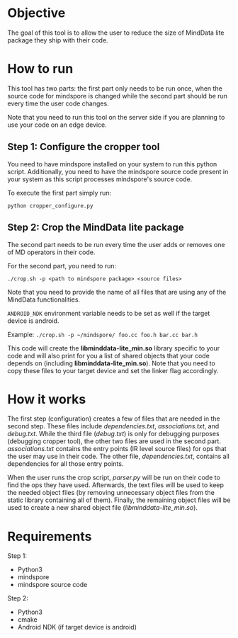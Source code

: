 
# Objective

The goal of this tool is to allow the user to reduce the size of MindData lite package they ship with their code.

# How to run

This tool has two parts: the first part only needs to be run once, when the source code for mindspore is changed
while the second part should be run every time the user code changes.

Note that you need to run this tool on the server side if you are planning to use your code on an edge device.

## Step 1: Configure the cropper tool

You need to have mindspore installed on your system to run this python script.
Additionally, you need to have the mindspore source code present in your system
as this script processes mindspore's source code.

To execute the first part simply run:

```console
python cropper_configure.py
```

## Step 2: Crop the MindData lite package

The second part needs to be run every time the user adds or removes one of MD operators in their code.

For the second part, you need to run:

```console
./crop.sh -p <path to mindspore package> <source files>
```

Note that you need to provide the name of all files that are using any of the MindData functionalities.

`ANDROID_NDK` environment variable needs to be set as well if the target device is android.

Example: `./crop.sh -p ~/mindspore/ foo.cc foo.h bar.cc bar.h`

This code will create the __libminddata-lite_min.so__ library specific to your code and will also print for you a list of
shared objects that your code depends on (including __libminddata-lite\_min.so__).
Note that you need to copy these files to your target device and set the linker flag accordingly.

# How it works

The first step (configuration) creates a few of files that are needed in the second step.
These files include _dependencies.txt_, _associations.txt_, and _debug.txt_.
While the third file (_debug.txt_) is only for debugging purposes (debugging cropper tool),
the other two files are used in the second part.
_associations.txt_ contains the entry points (IR level source files) for ops that the user may use in their code.
The other file, _dependencies.txt_, contains all dependencies for all those entry points.

When the user runs the crop script, _parser.py_ will be run on their code to find the ops they have used.
Afterwards, the text files will be used to keep the needed object files
(by removing unnecessary object files from the static library containing all of them).
Finally, the remaining object files will be used to create a new shared object file (_libminddata-lite\_min.so_).

# Requirements

Step 1:

* Python3
* mindspore
* mindspore source code

Step 2:

* Python3
* cmake
* Android NDK (if target device is android)